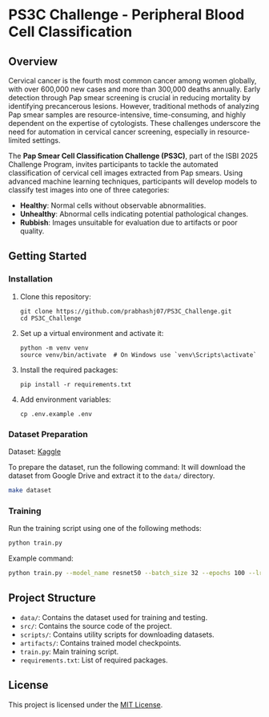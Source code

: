 # PS3C Challenge - Peripheral Blood Cell Classification

## Overview

Cervical cancer is the fourth most common cancer among women globally, with over 600,000 new cases and more than 300,000 deaths annually. Early detection through Pap smear screening is crucial in reducing mortality by identifying precancerous lesions. However, traditional methods of analyzing Pap smear samples are resource-intensive, time-consuming, and highly dependent on the expertise of cytologists. These challenges underscore the need for automation in cervical cancer screening, especially in resource-limited settings.

The **Pap Smear Cell Classification Challenge (PS3C)**, part of the ISBI 2025 Challenge Program, invites participants to tackle the automated classification of cervical cell images extracted from Pap smears. Using advanced machine learning techniques, participants will develop models to classify test images into one of three categories:

- **Healthy**: Normal cells without observable abnormalities.
- **Unhealthy**: Abnormal cells indicating potential pathological changes.
- **Rubbish**: Images unsuitable for evaluation due to artifacts or poor quality.

## Getting Started

### Installation

1. Clone this repository:

    ```
    git clone https://github.com/prabhashj07/PS3C_Challenge.git
    cd PS3C_Challenge
    ```

2. Set up a virtual environment and activate it:

    ```
    python -m venv venv
    source venv/bin/activate  # On Windows use `venv\Scripts\activate`
    ```

3. Install the required packages:

    ```
    pip install -r requirements.txt
    ```

4. Add environment variables:

    ```
    cp .env.example .env
    ```

### Dataset Preparation

Dataset: [Kaggle](https://www.kaggle.com/competitions/pap-smear-cell-classification-challenge/data)

To prepare the dataset, run the following command:
It will download the dataset from Google Drive and extract it to the `data/` directory.

```bash
make dataset
``````
### Training

Run the training script using one of the following methods:

```bash
python train.py
``````
Example command:
```bash
python train.py --model_name resnet50 --batch_size 32 --epochs 100 --lr 2e-4 --use_scheduler --save_dir ../artifacts --seed 42 --gamma 2 --patience 10 --num_classes 3
```

## Project Structure

- `data/`: Contains the dataset used for training and testing.
- `src/`: Contains the source code of the project.
- `scripts/`: Contains utility scripts for downloading datasets.
- `artifacts/`: Contains trained model checkpoints.
- `train.py`: Main training script.
- `requirements.txt`: List of required packages.

## License

This project is licensed under the [MIT License](LICENSE).
